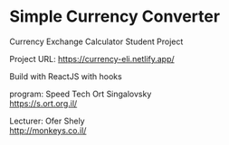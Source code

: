 # Simple Currency Converter

Currency Exchange Calculator Student Project <br/>

Project URL: https://currency-eli.netlify.app/ <br/>

Build with ReactJS with hooks

program: Speed Tech Ort Singalovsky <br/>
https://s.ort.org.il/ <br/>

Lecturer: Ofer Shely <br/>
http://monkeys.co.il/ <br/>
